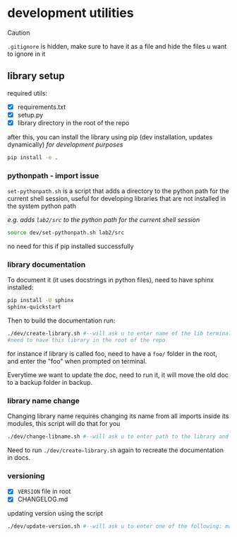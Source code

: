 # development utilities

<!-- want to add bade for colab, library deployment, documentation, submission, version  -->

> [!CAUTION]
> `.gitignore` is hidden, make sure to have it as a file and hide the files u want to ignore in it

## library setup

required utils:
- [x] requirements.txt
- [x] setup.py
- [x] library directory in the root of the repo

after this, you can install the library using pip (dev installation, updates dynamically) _for development purposes_
```bash
pip install -e .
```


### pythonpath - import issue

`set-pythonpath.sh` is a script that adds a directory to the python path for the current shell session, useful for developing libraries that are not installed in the system python path

_e.g. adds `lab2/src` to the python path for the current shell session_
```bash
source dev/set-pythonpath.sh lab2/src
```

no need for this if pip installed successfully

### library documentation

To document it (it uses docstrings in python files), need to have sphinx installed:
```bash
pip install -U sphinx
sphinx-quickstart 
```

Then to build the documentation run:
```bash
./dev/create-library.sh #--will ask u to enter name of the lib terminal
#need to have this library in the root of the repo
```
for instance if library is called foo, need to have a `foo/` folder in the root, and enter the "foo" when prompted on terminal.

Everytime we want to update the doc, need to run it, it will move the old doc to a backup folder in backup.

### library name change

Changing library name requires changing its name from all imports inside its modules, this script will do that for you
```bash
./dev/change-libname.sh #--will ask u to enter path to the library and name directly on terminal
```

Need to run `./dev/create-library.sh` again to recreate the documentation in docs.

### versioning

- [x] `VERSION` file in root
- [x] CHANGELOG.md

updating version using the script
```bash
./dev/update-version.sh #--will ask u to enter one of the following: major, minor, patch (x.y.z format where x is major, y is minor and z is patch)
```
